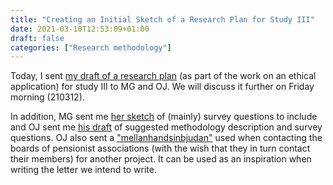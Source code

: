 ```yaml
---
title: "Creating an Initial Sketch of a Research Plan for Study III"
date: 2021-03-10T12:53:09+01:00
draft: false
categories: ["Research methodology"]
---
```


Today, I sent [my draft of a research plan](/210310/research-plan-for-study-III-exported.html) (as part of the work on an ethical application) for study III to MG and OJ. We will discuss it further on Friday morning (210312).

In addition, MG sent me [her sketch](/210310/MGs-draft.pdf) of (mainly) survey questions to include and OJ sent me [his draft](/210310/OJs-draft.pdf) of suggested methodology description and survey questions. OJ also sent a ["mellanhandsinbjudan"](/210310/inbjudan-av-mellanhand-for-userage-studie.pdf) used when contacting the boards of pensionist associations (with the wish that they in turn contact their members) for another project. It can be used as an inspiration when writing the letter we intend to write. 
